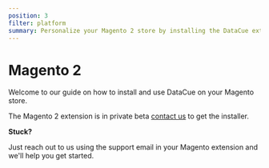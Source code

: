 ```yaml
---
position: 3
filter: platform
summary: Personalize your Magento 2 store by installing the DataCue extension.
---
```


# Magento 2 <Badge text="private beta" type="warn"/>

Welcome to our guide on how to install and use DataCue on your Magento store.

The Magento 2 extension is in private beta [contact us](https://datacue.co/contact) to get the installer.

**Stuck?**

Just reach out to us using the support email in your Magento extension and we'll help you get started.
